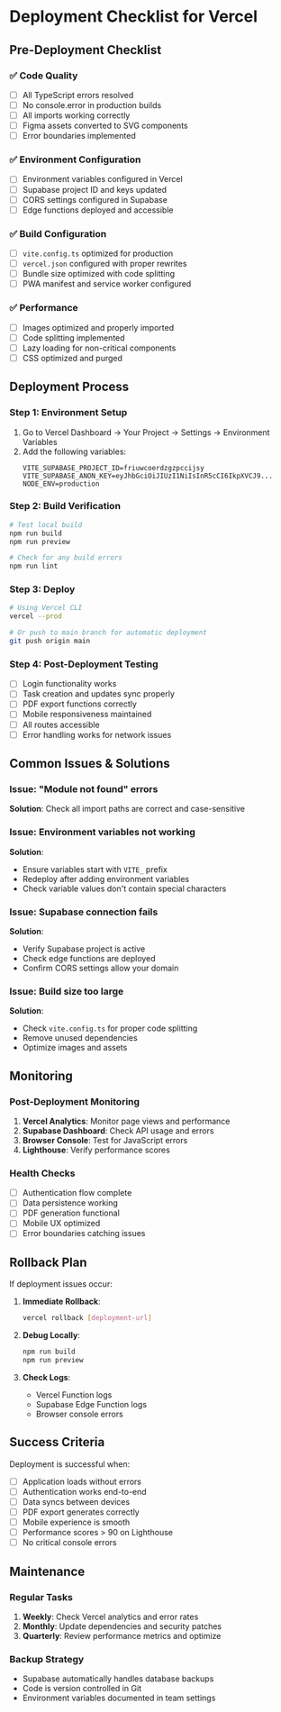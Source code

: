 # Deployment Checklist for Vercel

## Pre-Deployment Checklist

### ✅ Code Quality
- [ ] All TypeScript errors resolved
- [ ] No console.error in production builds  
- [ ] All imports working correctly
- [ ] Figma assets converted to SVG components
- [ ] Error boundaries implemented

### ✅ Environment Configuration
- [ ] Environment variables configured in Vercel
- [ ] Supabase project ID and keys updated
- [ ] CORS settings configured in Supabase
- [ ] Edge functions deployed and accessible

### ✅ Build Configuration
- [ ] `vite.config.ts` optimized for production
- [ ] `vercel.json` configured with proper rewrites
- [ ] Bundle size optimized with code splitting
- [ ] PWA manifest and service worker configured

### ✅ Performance
- [ ] Images optimized and properly imported
- [ ] Code splitting implemented
- [ ] Lazy loading for non-critical components
- [ ] CSS optimized and purged

## Deployment Process

### Step 1: Environment Setup
1. Go to Vercel Dashboard → Your Project → Settings → Environment Variables
2. Add the following variables:
   ```
   VITE_SUPABASE_PROJECT_ID=friuwcoerdzgzpccijsy
   VITE_SUPABASE_ANON_KEY=eyJhbGciOiJIUzI1NiIsInR5cCI6IkpXVCJ9...
   NODE_ENV=production
   ```

### Step 2: Build Verification
```bash
# Test local build
npm run build
npm run preview

# Check for any build errors
npm run lint
```

### Step 3: Deploy
```bash
# Using Vercel CLI
vercel --prod

# Or push to main branch for automatic deployment
git push origin main
```

### Step 4: Post-Deployment Testing
- [ ] Login functionality works
- [ ] Task creation and updates sync properly
- [ ] PDF export functions correctly
- [ ] Mobile responsiveness maintained
- [ ] All routes accessible
- [ ] Error handling works for network issues

## Common Issues & Solutions

### Issue: "Module not found" errors
**Solution**: Check all import paths are correct and case-sensitive

### Issue: Environment variables not working
**Solution**: 
- Ensure variables start with `VITE_` prefix
- Redeploy after adding environment variables
- Check variable values don't contain special characters

### Issue: Supabase connection fails
**Solution**:
- Verify Supabase project is active
- Check edge functions are deployed
- Confirm CORS settings allow your domain

### Issue: Build size too large
**Solution**:
- Check `vite.config.ts` for proper code splitting
- Remove unused dependencies
- Optimize images and assets

## Monitoring

### Post-Deployment Monitoring
1. **Vercel Analytics**: Monitor page views and performance
2. **Supabase Dashboard**: Check API usage and errors
3. **Browser Console**: Test for JavaScript errors
4. **Lighthouse**: Verify performance scores

### Health Checks
- [ ] Authentication flow complete
- [ ] Data persistence working
- [ ] PDF generation functional
- [ ] Mobile UX optimized
- [ ] Error boundaries catching issues

## Rollback Plan

If deployment issues occur:

1. **Immediate Rollback**:
   ```bash
   vercel rollback [deployment-url]
   ```

2. **Debug Locally**:
   ```bash
   npm run build
   npm run preview
   ```

3. **Check Logs**:
   - Vercel Function logs
   - Supabase Edge Function logs
   - Browser console errors

## Success Criteria

Deployment is successful when:
- [ ] Application loads without errors
- [ ] Authentication works end-to-end
- [ ] Data syncs between devices
- [ ] PDF export generates correctly
- [ ] Mobile experience is smooth
- [ ] Performance scores > 90 on Lighthouse
- [ ] No critical console errors

## Maintenance

### Regular Tasks
1. **Weekly**: Check Vercel analytics and error rates
2. **Monthly**: Update dependencies and security patches
3. **Quarterly**: Review performance metrics and optimize

### Backup Strategy
- Supabase automatically handles database backups
- Code is version controlled in Git
- Environment variables documented in team settings